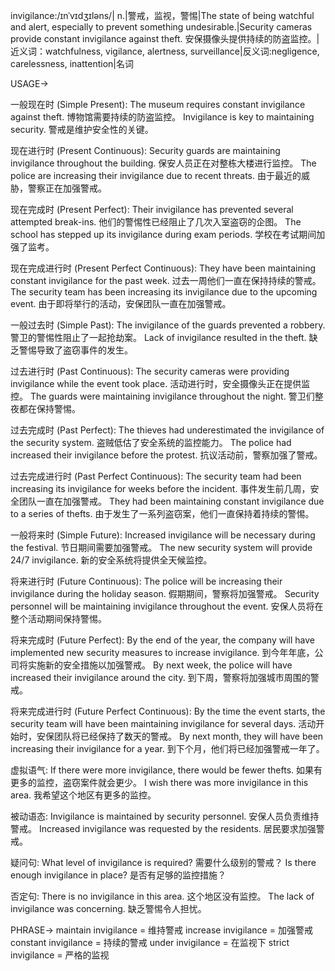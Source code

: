 invigilance:/ɪnˈvɪdʒɪləns/| n.|警戒，监视，警惕|The state of being watchful and alert, especially to prevent something undesirable.|Security cameras provide constant invigilance against theft.  安保摄像头提供持续的防盗监控。|近义词：watchfulness, vigilance, alertness, surveillance|反义词:negligence, carelessness, inattention|名词

USAGE->

一般现在时 (Simple Present):
The museum requires constant invigilance against theft.  博物馆需要持续的防盗监控。
Invigilance is key to maintaining security. 警戒是维护安全性的关键。

现在进行时 (Present Continuous):
Security guards are maintaining invigilance throughout the building. 保安人员正在对整栋大楼进行监控。
The police are increasing their invigilance due to recent threats. 由于最近的威胁，警察正在加强警戒。

现在完成时 (Present Perfect):
Their invigilance has prevented several attempted break-ins. 他们的警惕性已经阻止了几次入室盗窃的企图。
The school has stepped up its invigilance during exam periods. 学校在考试期间加强了监考。

现在完成进行时 (Present Perfect Continuous):
They have been maintaining constant invigilance for the past week. 过去一周他们一直在保持持续的警戒。
The security team has been increasing its invigilance due to the upcoming event. 由于即将举行的活动，安保团队一直在加强警戒。

一般过去时 (Simple Past):
The invigilance of the guards prevented a robbery. 警卫的警惕性阻止了一起抢劫案。
Lack of invigilance resulted in the theft. 缺乏警惕导致了盗窃事件的发生。

过去进行时 (Past Continuous):
The security cameras were providing invigilance while the event took place. 活动进行时，安全摄像头正在提供监控。
The guards were maintaining invigilance throughout the night. 警卫们整夜都在保持警惕。

过去完成时 (Past Perfect):
The thieves had underestimated the invigilance of the security system. 盗贼低估了安全系统的监控能力。
The police had increased their invigilance before the protest.  抗议活动前，警察加强了警戒。

过去完成进行时 (Past Perfect Continuous):
The security team had been increasing its invigilance for weeks before the incident.  事件发生前几周，安全团队一直在加强警戒。
They had been maintaining constant invigilance due to a series of thefts. 由于发生了一系列盗窃案，他们一直保持着持续的警惕。


一般将来时 (Simple Future):
Increased invigilance will be necessary during the festival. 节日期间需要加强警戒。
The new security system will provide 24/7 invigilance. 新的安全系统将提供全天候监控。

将来进行时 (Future Continuous):
The police will be increasing their invigilance during the holiday season.  假期期间，警察将加强警戒。
Security personnel will be maintaining invigilance throughout the event.  安保人员将在整个活动期间保持警惕。

将来完成时 (Future Perfect):
By the end of the year, the company will have implemented new security measures to increase invigilance. 到今年年底，公司将实施新的安全措施以加强警戒。
By next week, the police will have increased their invigilance around the city. 到下周，警察将加强城市周围的警戒。

将来完成进行时 (Future Perfect Continuous):
By the time the event starts, the security team will have been maintaining invigilance for several days.  活动开始时，安保团队将已经保持了数天的警戒。
By next month, they will have been increasing their invigilance for a year. 到下个月，他们将已经加强警戒一年了。

虚拟语气:
If there were more invigilance, there would be fewer thefts. 如果有更多的监控，盗窃案件就会更少。
I wish there was more invigilance in this area. 我希望这个地区有更多的监控。

被动语态:
Invigilance is maintained by security personnel.  安保人员负责维持警戒。
Increased invigilance was requested by the residents. 居民要求加强警戒。

疑问句:
What level of invigilance is required? 需要什么级别的警戒？
Is there enough invigilance in place?  是否有足够的监控措施？

否定句:
There is no invigilance in this area.  这个地区没有监控。
The lack of invigilance was concerning.  缺乏警惕令人担忧。



PHRASE->
maintain invigilance = 维持警戒
increase invigilance = 加强警戒
constant invigilance = 持续的警戒
under invigilance = 在监视下
strict invigilance = 严格的监视
